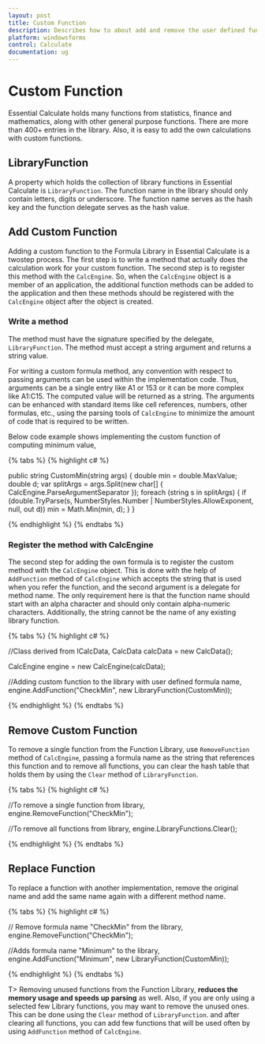```yaml
---
layout: post
title: Custom Function
description: Describes how to about add and remove the user defined function 
platform: windowsforms
control: Calculate
documentation: ug
---
```


# Custom Function

Essential Calculate holds many functions from statistics, finance and mathematics, along with other general purpose functions. There are
more than 400+ entries in the library. Also, it is easy to add the own calculations with custom functions.

## LibraryFunction

A property which holds the collection of library functions in Essential Calculate is `LibraryFunction`. The function name in the library should only contain letters, 
digits or underscore. The function name serves as the hash key and the function delegate serves as the hash value.

## Add Custom Function

Adding a custom function to the Formula Library in Essential Calculate is a twostep process. The first step is to write a method that actually does the calculation work for your
custom function. The second step is to register this method with the `CalcEngine`. So, when the `CalcEngine` object is a member of an application, the additional
function methods can be added to the application and then these methods should be registered with the `CalcEngine` object after the object is created.

### Write a method

The method must have the signature specified by the delegate, `LibraryFunction`. The method must accept a string argument and returns a string value. 

For writing a custom formula method, any convention with respect to passing arguments can be used within the implementation code. Thus, arguments can be a single entry 
like A1 or 153 or it can be more complex like A1:C15. The computed value will be returned as a string. The arguments can be enhanced with standard items like cell references, 
numbers, other formulas, etc., using the parsing tools of `CalcEngine` to minimize the amount of code that is required to be written.

Below code example shows implementing the custom function of computing minimum value,

{% tabs %}
{% highlight c# %}

public string CustomMin(string args)
{
  double min = double.MaxValue;
  double d;
  var splitArgs = args.Split(new char[] { CalcEngine.ParseArgumentSeparator });
  foreach (string s in splitArgs)
  {
     if (double.TryParse(s, NumberStyles.Number | NumberStyles.AllowExponent, null, out d))
         min = Math.Min(min, d);
  }
}

{% endhighlight %}
{% endtabs %}

### Register the method with CalcEngine

The second step for adding the own formula is to register the custom method with the `CalcEngine` object. This is done with the help of `AddFunction` method of `CalcEngine` which 
accepts the string that is used when you refer the function, and the second argument is a delegate for method name. The only requirement here is that the function name should 
start with an alpha character and should only contain alpha-numeric characters. Additionally, the string cannot be the name of any existing library function.

{% tabs %}
{% highlight c# %}

//Class derived from ICalcData,
CalcData calcData = new CalcData();

CalcEngine engine = new CalcEngine(calcData);

//Adding custom function to the library with user defined formula name,
engine.AddFunction("CheckMin", new LibraryFunction(CustomMin));

{% endhighlight %}
{% endtabs %}

## Remove Custom Function

To remove a single function from the Function Library, use `RemoveFunction` method of `CalcEngine`, passing a formula name as the string that references this function and to
remove all functions, you can clear the hash table that holds them by using the `Clear` method of `LibraryFunction`.

{% tabs %}
{% highlight c# %}

//To remove a single function from library,
engine.RemoveFunction("CheckMin");

//To remove all functions from library,
engine.LibraryFunctions.Clear();

{% endhighlight %}
{% endtabs %}

## Replace Function

To replace a function with another implementation, remove the original name and add the same name again with a different method name.

{% tabs %}
{% highlight c# %}

// Remove formula name "CheckMin" from the library,
 engine.RemoveFunction("CheckMin");

//Adds formula name "Minimum" to the library,
engine.AddFunction("Minimum", new LibraryFunction(CustomMin));

{% endhighlight %}
{% endtabs %}


T> Removing unused functions from the Function Library, **reduces the memory usage and speeds up parsing** as well. Also, if you are only 
using a selected few Library functions, you may want to remove the unused ones. This can be done using the `Clear` method of `LibraryFunction`.
and after clearing all functions, you can add few functions that will be used often by using `AddFunction` method of `CalcEngine`.